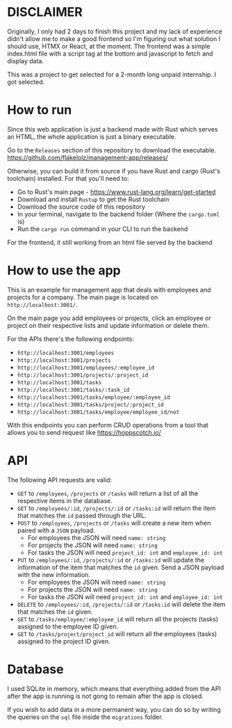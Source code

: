 # DISCLAIMER

Originally, I only had 2 days to finish this project and my lack of experience didn't allow me to make a good frontend so I'm figuring out
what solution I should use, HTMX or React, at the moment. The frontend was a simple index.html file with a script tag at the bottom and javascript to fetch and display data.

This was a project to get selected for a 2-month long unpaid internship. I got selected.

# How to run

Since this web application is just a backend made with Rust which serves an HTML, the whole application is just a binary executable.

Go to the `Releases` section of this repository to download the executable.
https://github.com/flakelolz/management-app/releases/

Otherwise, you can build it from source if you have Rust and cargo (Rust's toolchain) installed. For that you'll need to:
- Go to Rust's main page - https://www.rust-lang.org/learn/get-started
- Download and install `Rustup` to get the Rust toolchain
- Download the source code of this repository
- In your terminal, navigate to the backend folder (Where the `cargo.toml` is)
- Run the `cargo run` command in your CLI to run the backend

For the frontend, it still working from an html file served by the backend

# How to use the app

This is an example for management app that deals with employees and projects for a company. The main page is located on `http://localhost:3001/`. 

On the main page you add employees or projects, click an employee or project on their respective lists and update information or delete them.

For the APIs there's the following endpoints:
- `http://localhost:3001/employees`
- `http://localhost:3001/projects`
- `http://localhost:3001/employees/:employee_id`
- `http://localhost:3001/projects/:project_id`
- `http://localhost:3001/tasks`
- `http://localhost:3001/tasks/:task_id`
- `http://localhost:3001/tasks/employee/:employee_id`
- `http://localhost:3001/tasks/project/:project_id`
- `http://localhost:3001/tasks/employee/employee_id/not`

With this endpoints you can perform CRUD operations from a tool that allows you to send request like https://hoppscotch.io/


# API

The following API requests are valid:
- `GET` to `/employees`, `/projects` or `/tasks` will return a list of all the respective items in the database.
- `GET` to `/employees/:id`, `/projects/:id` or `/tasks:id` will return the item that matches the `id` passed through the URL.
- `POST` to `/employees`, `/projects` or `/tasks` will create a new item when paired with a `JSON` payload.
	- For employees the JSON will need `name: string`
	- For projects the JSON will need `name: string`
	- For tasks the JSON will need `project_id: int` and `employee_id: int`
- `PUT` to `/employees/:id`, `/projects/:id` or `/tasks:id` will update the information of the item that matches the `id` given. Send a JSON payload with the new information.
	- For employees the JSON will need `name: string`
	- For projects the JSON will need `name: string`
	- For tasks the JSON will need `project_id: int` and `employee_id: int`
- `DELETE` to `/employees/:id`, `/projects/:id` or `/tasks:id` will delete the item that matches the `id` given.
- `GET` to `/tasks/employee/:employee_id` will return all the projects (tasks) assigned to the employee ID given.
- `GET` to `/tasks/project/project_id` will return all the employees (tasks) assigned to the project ID given.

# Database

I used SQLite in memory, which means that everything added from the API after the app is running is not gong to remain after the app is closed. 

If you wish to add data in a more permanent way, you can do so by writing the queries on the `sql` file inside the `migrations` folder.

